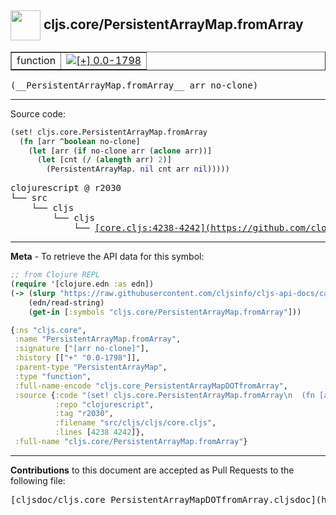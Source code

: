 ## <img width="48px" valign="middle" src="http://i.imgur.com/Hi20huC.png"> cljs.core/PersistentArrayMap.fromArray

 <table border="1">
<tr>

<td>function</td>
<td><a href="https://github.com/cljsinfo/cljs-api-docs/tree/0.0-1798"><img valign="middle" alt="[+] 0.0-1798" src="https://img.shields.io/badge/+-0.0--1798-lightgrey.svg"></a> </td>
</tr>
</table>

 <samp>
(__PersistentArrayMap.fromArray__ arr no-clone)<br>
</samp>

---





Source code:

```clj
(set! cljs.core.PersistentArrayMap.fromArray
  (fn [arr ^boolean no-clone]
    (let [arr (if no-clone arr (aclone arr))] 
      (let [cnt (/ (alength arr) 2)]
        (PersistentArrayMap. nil cnt arr nil)))))
```

 <pre>
clojurescript @ r2030
└── src
    └── cljs
        └── cljs
            └── <ins>[core.cljs:4238-4242](https://github.com/clojure/clojurescript/blob/r2030/src/cljs/cljs/core.cljs#L4238-L4242)</ins>
</pre>


---

__Meta__ - To retrieve the API data for this symbol:

```clj
;; from Clojure REPL
(require '[clojure.edn :as edn])
(-> (slurp "https://raw.githubusercontent.com/cljsinfo/cljs-api-docs/catalog/cljs-api.edn")
    (edn/read-string)
    (get-in [:symbols "cljs.core/PersistentArrayMap.fromArray"]))
```

```clj
{:ns "cljs.core",
 :name "PersistentArrayMap.fromArray",
 :signature ["[arr no-clone]"],
 :history [["+" "0.0-1798"]],
 :parent-type "PersistentArrayMap",
 :type "function",
 :full-name-encode "cljs.core_PersistentArrayMapDOTfromArray",
 :source {:code "(set! cljs.core.PersistentArrayMap.fromArray\n  (fn [arr ^boolean no-clone]\n    (let [arr (if no-clone arr (aclone arr))] \n      (let [cnt (/ (alength arr) 2)]\n        (PersistentArrayMap. nil cnt arr nil)))))",
          :repo "clojurescript",
          :tag "r2030",
          :filename "src/cljs/cljs/core.cljs",
          :lines [4238 4242]},
 :full-name "cljs.core/PersistentArrayMap.fromArray"}

```

---

__Contributions__ to this document are accepted as Pull Requests to the following file:

 <pre>
[cljsdoc/cljs.core_PersistentArrayMapDOTfromArray.cljsdoc](https://github.com/cljsinfo/cljs-api-docs/blob/master/cljsdoc/cljs.core_PersistentArrayMapDOTfromArray.cljsdoc)
</pre>

